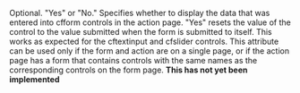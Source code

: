 Optional. "Yes" or "No." Specifies whether to display the data that was entered into cfform
		controls in the action page. "Yes" resets the value of the control to the value submitted when the
		form is submitted to itself. This works as expected for the cftextinput and cfslider controls.
		This attribute can be used only if the form and action are on a single page, or if the action page has
		a form that contains controls with the same names as the corresponding controls on the form page.  **This has not yet been implemented**
